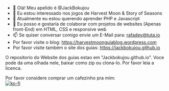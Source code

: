 - 👋 Olá! Meu apelido é @JackBokujou
- 👀 Eu estou interessado nos jogos de Harvest Moon & Story of Seasons
- 🌱 Atualmente eu estou querendo aprender PHP e Javascript
- 💞️ Eu posso e gostaria de colaborar com projetos de websites (Apenas front-End) em HTML, CSS e responsive web
- 📫 Se quiser conversar comigo envie um E-Mail para: rafadev@tuta.io
- Por favor visite o blog: https://harvestmoonguiablog.wordpress.com
- Por favor visite também o site dos guias: https://jackbokujou.github.io

O repositorio do Website dos guias estao em "Jackbokujou.github.io". Voce pode da uma olhada nele, baixar como zip ou clona-lo.
Por favor leia a licenca.

Por favor considere comprar um cafezinho pra mim:
<br />
[![ko-fi](https://ko-fi.com/img/githubbutton_sm.svg)](https://ko-fi.com/R6R2X8VD2)
